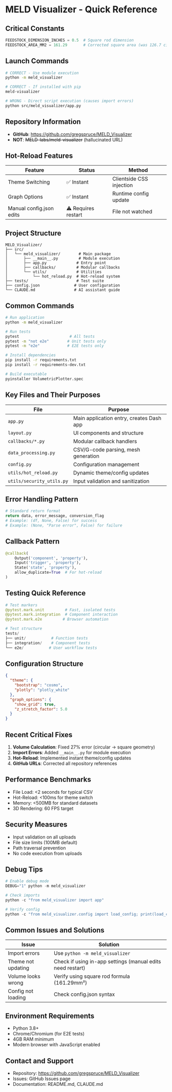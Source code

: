 # MELD Visualizer - Quick Reference

## Critical Constants
```python
FEEDSTOCK_DIMENSION_INCHES = 0.5  # Square rod dimension
FEEDSTOCK_AREA_MM2 = 161.29       # Corrected square area (was 126.7 circular)
```

## Launch Commands
```bash
# CORRECT - Use module execution
python -m meld_visualizer

# CORRECT - If installed with pip
meld-visualizer

# WRONG - Direct script execution (causes import errors)
python src/meld_visualizer/app.py
```

## Repository Information
- **GitHub**: https://github.com/gregspruce/MELD_Visualizer
- **NOT**: ~~MELD-labs/meld-visualizer~~ (hallucinated URL)

## Hot-Reload Features
| Feature | Status | Method |
|---------|--------|--------|
| Theme Switching | ✅ Instant | Clientside CSS injection |
| Graph Options | ✅ Instant | Runtime config update |
| Manual config.json edits | ⚠️ Requires restart | File not watched |

## Project Structure
```
MELD_Visualizer/
├── src/
│   └── meld_visualizer/        # Main package
│       ├── __main__.py         # Module execution
│       ├── app.py             # Entry point
│       ├── callbacks/         # Modular callbacks
│       └── utils/             # Utilities
│           └── hot_reload.py  # Hot-reload system
├── tests/                     # Test suite
├── config.json               # User configuration
└── CLAUDE.md                 # AI assistant guide
```

## Common Commands
```bash
# Run application
python -m meld_visualizer

# Run tests
pytest                      # All tests
pytest -m "not e2e"        # Unit tests only
pytest -m "e2e"            # E2E tests only

# Install dependencies
pip install -r requirements.txt
pip install -r requirements-dev.txt

# Build executable
pyinstaller VolumetricPlotter.spec
```

## Key Files and Their Purposes
| File | Purpose |
|------|---------|
| `app.py` | Main application entry, creates Dash app |
| `layout.py` | UI components and structure |
| `callbacks/*.py` | Modular callback handlers |
| `data_processing.py` | CSV/G-code parsing, mesh generation |
| `config.py` | Configuration management |
| `utils/hot_reload.py` | Dynamic theme/config updates |
| `utils/security_utils.py` | Input validation and sanitization |

## Error Handling Pattern
```python
# Standard return format
return data, error_message, conversion_flag
# Example: (df, None, False) for success
# Example: (None, "Parse error", False) for failure
```

## Callback Pattern
```python
@callback(
    Output('component', 'property'),
    Input('trigger', 'property'),
    State('state', 'property'),
    allow_duplicate=True  # For hot-reload
)
```

## Testing Quick Reference
```python
# Test markers
@pytest.mark.unit         # Fast, isolated tests
@pytest.mark.integration  # Component interaction
@pytest.mark.e2e         # Browser automation

# Test structure
tests/
├── unit/           # Function tests
├── integration/    # Component tests
└── e2e/           # User workflow tests
```

## Configuration Structure
```json
{
  "theme": {
    "bootstrap": "cosmo",
    "plotly": "plotly_white"
  },
  "graph_options": {
    "show_grid": true,
    "z_stretch_factor": 5.0
  }
}
```

## Recent Critical Fixes
1. **Volume Calculation**: Fixed 27% error (circular → square geometry)
2. **Import Errors**: Added `__main__.py` for module execution
3. **Hot-Reload**: Implemented instant theme/config updates
4. **GitHub URLs**: Corrected all repository references

## Performance Benchmarks
- File Load: <2 seconds for typical CSV
- Hot-Reload: <100ms for theme switch
- Memory: <500MB for standard datasets
- 3D Rendering: 60 FPS target

## Security Measures
- Input validation on all uploads
- File size limits (100MB default)
- Path traversal prevention
- No code execution from uploads

## Debug Tips
```python
# Enable debug mode
DEBUG="1" python -m meld_visualizer

# Check imports
python -c "from meld_visualizer import app"

# Verify config
python -c "from meld_visualizer.config import load_config; print(load_config())"
```

## Common Issues and Solutions
| Issue | Solution |
|-------|----------|
| Import errors | Use `python -m meld_visualizer` |
| Theme not updating | Check if using in-app settings (manual edits need restart) |
| Volume looks wrong | Verify using square rod formula (161.29mm²) |
| Config not loading | Check config.json syntax |

## Environment Requirements
- Python 3.8+
- Chrome/Chromium (for E2E tests)
- 4GB RAM minimum
- Modern browser with JavaScript enabled

## Contact and Support
- Repository: https://github.com/gregspruce/MELD_Visualizer
- Issues: GitHub Issues page
- Documentation: README.md, CLAUDE.md